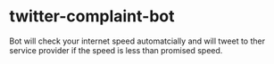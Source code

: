 # twitter-complaint-bot
Bot will check your internet speed automatcially and will tweet to ther service provider if the speed is less than promised speed.
